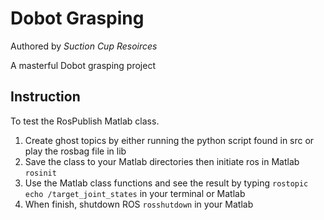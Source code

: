 # Dobot Grasping
Authored by *Suction Cup Resoirces*

A masterful Dobot grasping project

## Instruction
To test the RosPublish Matlab class.
1. Create ghost topics by either running the python script found in src or play the rosbag file in lib
2. Save the class to your Matlab directories then initiate ros in Matlab `rosinit`
3. Use the Matlab class functions and see the result by typing `rostopic echo /target_joint_states` in your terminal or Matlab
4. When finish, shutdown ROS `rosshutdown` in your Matlab 
